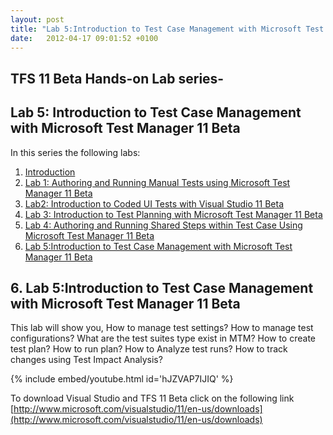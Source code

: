 ```yaml
---
layout: post
title: "Lab 5:Introduction to Test Case Management with Microsoft Test Manager 11 Beta"
date:   2012-04-17 09:01:52 +0100
---
```


## TFS 11 Beta Hands-on Lab series-

## Lab 5: Introduction to Test Case Management with Microsoft Test Manager 11 Beta


In this series the following labs:

1.  [Introduction](https://mohamedradwan.com/posts/tfs-11-beta-hands-on-lab-series/ "Introduction") 
2.  [Lab 1: Authoring and Running Manual Tests using Microsoft Test Manager 11 Beta](https://mohamedradwan.com/posts/lab-1-authoring-and-running-manual-tests-using-microsoft-test-manager-11-beta/ "Authoring and Running Manual Tests using Microsoft Test Manager 11 Beta") 
3.  [Lab2: Introduction to Coded UI Tests with Visual Studio 11 Beta](https://mohamedradwan.com/posts/lab-2-introduction-to-coded-ui-tests-with-visual-studio-11-beta/ "Introduction to Coded UI") 
4.  [Lab 3: Introduction to Test Planning with Microsoft Test Manager 11 Beta](https://mohamedradwan.com/posts/lab-3-introduction-to-test-planning-with-microsoft-test-manager-11-beta/ "Intro to Test Plan") 
5.  [Lab 4: Authoring and Running Shared Steps within Test Case Using Microsoft Test Manager 11 Beta](https://mohamedradwan.com/posts/lab-4-authoring-and-running-shared-steps-within-test-case-using-microsoft-test-manager-11-beta/ "Lab 4 Authoring and Running Shared Steps within Test Case Using Microsoft Test Manager 11 Beta") 
6.  [Lab 5:Introduction to Test Case Management with Microsoft Test Manager 11 Beta](https://mohamedradwan.com/posts/lab-5introduction-to-test-case-management-with-microsoft-test-manager-11-beta/ "Intro to Test Case Management with MTM 11 Beta") 



## 6. Lab 5:Introduction to Test Case Management with Microsoft Test Manager 11 Beta

This lab will show you, How to manage test settings? How to manage test
configurations? What are the test suites type exist in MTM? How to
create test plan? How to run plan?  How to Analyze test runs? How to
track changes using Test Impact Analysis?

{% include embed/youtube.html id='hJZVAP7IJIQ' %}

To download Visual Studio and
TFS 11 Beta click on the following link
[http://www.microsoft.com/visualstudio/11/en-us/downloads](http://www.microsoft.com/visualstudio/11/en-us/downloads)

